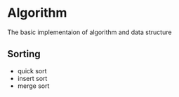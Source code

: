 # Algorithm
The basic implementaion of algorithm and data structure 

## Sorting
- quick sort
- insert sort
- merge sort
